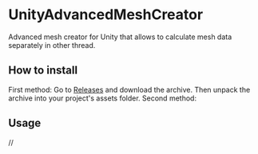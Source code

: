 # UnityAdvancedMeshCreator
 Advanced mesh creator for Unity that allows to calculate mesh data separately in other thread.

## How to install
First method: Go to [Releases](https://github.com/quad58/UnityAdvancedMeshCreator/releases) and download the archive. Then unpack the archive into your project's assets folder.
Second method: 

## Usage
//
